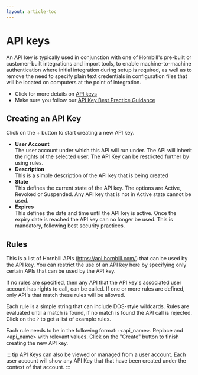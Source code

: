 ```yaml
---
layout: article-toc
---
```

# API keys
An API key is typically used in conjunction with one of Hornbill's pre-built or customer-built integrations and import tools, to enable machine-to-machine authentication where initial integration during setup is required, as well as to remove the need to specify plain text credentials in configuration files that will be located on computers at the point of integration. 

* Click for more details on [API keys](/esp-fundamentals/security/api-keys/)
* Make sure you follow our [API Key Best Practice Guidance](/esp-fundamentals/best-practice/platform-api-keys)

## Creating an API Key
Click on the + button to start creating a new API key.

* **User Account**<br>The user account under which this API will run under.  The API will inherit the rights of the selected user. The API Key can be restricted further by using rules.
* **Description**<br>This is a simple description of the API key that is being created
* **State**<br>This defines the current state of the API key. The options are Active, Revoked or Suspended. Any API key that is not in Active state cannot be used.
* **Expires**<br>This defines the date and time until the API key is active. Once the expiry date is reached the API key can no longer be used. This is mandatory, following best security practices.

## Rules
This is a list of Hornbill APIs (https://api.hornbill.com/) that can be used by the API key. You can restrict the use of an API key here by specifying only certain APIs that can be used by the API key.

If no rules are specified, then any API that the API key's associated user account has rights to call, can be called. If one or more rules are defined, only API's that match these rules will be allowed.

Each rule is a simple string that can include DOS-style wildcards. Rules are evaluated until a match is found, if no match is found the API call is rejected. Click on the `?` to get a list of example rules.


Each rule needs to be in the following format: <service>:<api_name>. Replace <service> and <api_name> with relevant values.
Click on the "Create" button to finish creating the new API key.

::: tip
API Keys can also be viewed or managed from a user account.  Each user account will show any API Key that that have been created under the context of that account.
:::
